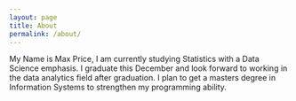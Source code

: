 ```yaml
---
layout: page
title: About
permalink: /about/
---
```


My Name is Max Price, I am currently studying Statistics with a Data Science emphasis. I graduate this December and look forward to working in the data analytics field after graduation. I plan to get a masters degree in Information Systems to strengthen my programming ability.
